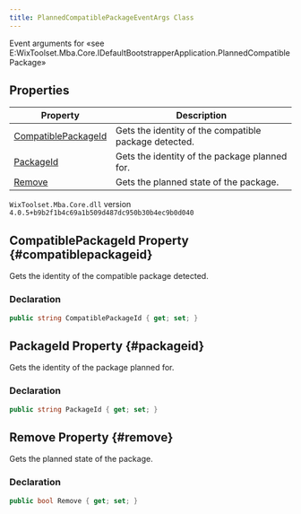 ```yaml
---
title: PlannedCompatiblePackageEventArgs Class
---
```

Event arguments for «see E:WixToolset.Mba.Core.IDefaultBootstrapperApplication.PlannedCompatiblePackage»
## Properties
| Property | Description |
| ------ | ----------- |
| [CompatiblePackageId](#compatiblepackageid) | Gets the identity of the compatible package detected. |
| [PackageId](#packageid) | Gets the identity of the package planned for. |
| [Remove](#remove) | Gets the planned state of the package. |
`WixToolset.Mba.Core.dll` version `4.0.5+b9b2f1b4c69a1b509d487dc950b30b4ec9b0d040`
## CompatiblePackageId Property {#compatiblepackageid}
Gets the identity of the compatible package detected.
### Declaration
```cs
public string CompatiblePackageId { get; set; }
```
## PackageId Property {#packageid}
Gets the identity of the package planned for.
### Declaration
```cs
public string PackageId { get; set; }
```
## Remove Property {#remove}
Gets the planned state of the package.
### Declaration
```cs
public bool Remove { get; set; }
```
